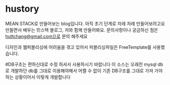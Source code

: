 # hustory
MEAN STACK로 만들어보는 blog입니다. 아직 초기 단계로 차례 차례 만들어보려고요
만들면서 배우는 민스택 블로그, 저와 함께 만들어봐요.
문의사항이나 궁금하신 점은 huttchang@gmail.com으로 문의 해주세요

디자인과 웹퍼블리싱에 어려움을 겪고 있어서 퍼블리싱파일은 FreeTemplate를 사용했습니다.

#DB구조는 편하신대로 수정 하셔서 사용하시기 바랍니다 
이 소스는 오래전 mysql db로 개발하던 db를 그대로 이용해야해서 어쩔 수 없이 기존 DB구조를 그대로 가져 가야하는 상황이어서
이렇게 개발합니다
